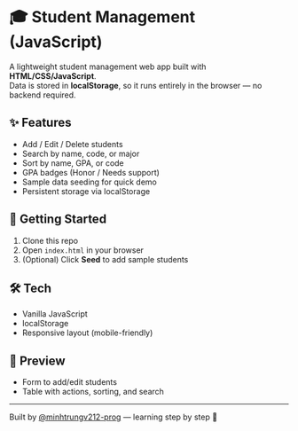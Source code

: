 # 🎓 Student Management (JavaScript)

A lightweight student management web app built with **HTML/CSS/JavaScript**.  
Data is stored in **localStorage**, so it runs entirely in the browser — no backend required.

## ✨ Features
- Add / Edit / Delete students
- Search by name, code, or major
- Sort by name, GPA, or code
- GPA badges (Honor / Needs support)
- Sample data seeding for quick demo
- Persistent storage via localStorage

## 🚀 Getting Started
1. Clone this repo  
2. Open `index.html` in your browser  
3. (Optional) Click **Seed** to add sample students

## 🛠 Tech
- Vanilla JavaScript
- localStorage
- Responsive layout (mobile-friendly)

## 📸 Preview
- Form to add/edit students
- Table with actions, sorting, and search

---

Built by [@minhtrungv212-prog](https://github.com/minhtrungv212-prog) — learning step by step 🚀
